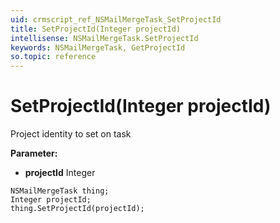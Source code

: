 ```yaml
---
uid: crmscript_ref_NSMailMergeTask_SetProjectId
title: SetProjectId(Integer projectId)
intellisense: NSMailMergeTask.SetProjectId
keywords: NSMailMergeTask, GetProjectId
so.topic: reference
---
```


# SetProjectId(Integer projectId)

Project identity to set on task

**Parameter:** 
* **projectId** Integer

```crmscript
NSMailMergeTask thing;
Integer projectId;
thing.SetProjectId(projectId);
```

